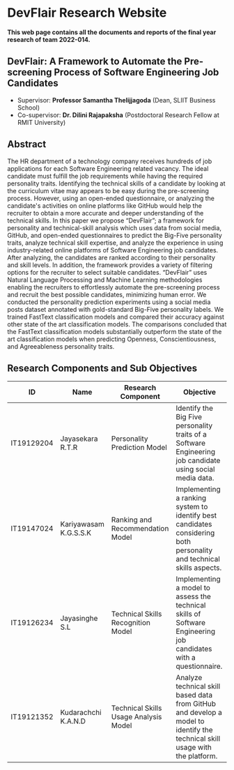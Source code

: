 # DevFlair Research Website
**This web page contains all the documents and reports of the final year research of team 2022-014.**

## DevFlair: A Framework to Automate the Pre-screening Process of Software Engineering Job Candidates

* Supervisor: **Professor Samantha Thelijjagoda** (Dean, SLIIT Business School)
* Co-supervisor: **Dr. Dilini Rajapaksha** (Postdoctoral Research Fellow at RMIT University)

## Abstract
The HR department of a technology company receives hundreds of job applications for each Software Engineering related vacancy. The ideal candidate must fulfill the job requirements while having the required personality traits. Identifying the technical skills of a candidate by looking at the curriculum vitae may appears to be easy during the pre-screening process. However, using an open-ended questionnaire, or analyzing the candidate's activities on online platforms like GitHub would help the recruiter to obtain a more accurate and deeper understanding of the technical skills.  In this paper we propose “DevFlair”; a framework for personality and technical-skill analysis which uses data from social media, GitHub, and open-ended questionnaires to predict the Big-Five personality traits, analyze technical skill expertise, and analyze the experience in using industry-related online platforms of Software Engineering job candidates. After analyzing, the candidates are ranked according to their personality and skill levels. In addition, the framework provides a variety of filtering options for the recruiter to select suitable candidates. “DevFlair” uses Natural Language Processing and Machine Learning methodologies enabling the recruiters to effortlessly automate the pre-screening process and recruit the best possible candidates, minimizing human error. We conducted the personality prediction experiments using a social media posts dataset annotated with gold-standard Big-Five personality labels. We trained FastText classification models and compared their accuracy against other state of the art classification models. The comparisons concluded that the FastText classification models substantially outperform the state of the art classification models when predicting Openness, Conscientiousness, and Agreeableness personality traits.


## Research Components and Sub Objectives

| **ID**     	| **Name**              	| **Research Component**                	| **Objective**                                                                                                                                                         	|
|------------	|-----------------------	|---------------------------------------	|-----------------------------------------------------------------------------------------------------------------------------------------------------------------------	|
| IT19129204 	| Jayasekara R.T.R      	| Personality Prediction Model      	| Identify the Big Five personality traits of a Software Engineering job candidate using social media data. 	|
| IT19147024 	| Kariyawasam K.G.S.S.K 	| Ranking and Recommendation Model      	| Implementing a ranking system to identify best candidates considering both personality and technical skills aspects.       	|
| IT19126234 	| Jayasinghe S.L        	| Technical Skills Recognition Model    	| Implementing a model to assess the technical skills of Software Engineering job candidates with a questionnaire.                                                      	|
| IT19121352 	| Kudarachchi K.A.N.D   	| Technical Skills Usage Analysis Model 	| Analyze technical skill based data from GitHub and develop a model to identify the technical skill usage with the platform.                  	|
